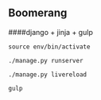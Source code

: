 ## Boomerang

####django + jinja + gulp

`source env/bin/activate`


`./manage.py runserver`

`./manage.py livereload`

`gulp`
